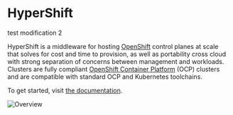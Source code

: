 # HyperShift

test modification 2

HyperShift is a middleware for hosting [OpenShift](https://www.openshift.com/) control
planes at scale that solves for cost and time to provision, as well as portability
cross cloud with strong separation of concerns between management and workloads.
Clusters are fully compliant [OpenShift Container Platform](https://www.redhat.com/en/technologies/cloud-computing/openshift/container-platform) (OCP)
clusters and are compatible with standard OCP and Kubernetes toolchains.

To get started, visit [the documentation](https://hypershift-docs.netlify.app/).

![Overview](docs/content/images/high-level-overview.png)
